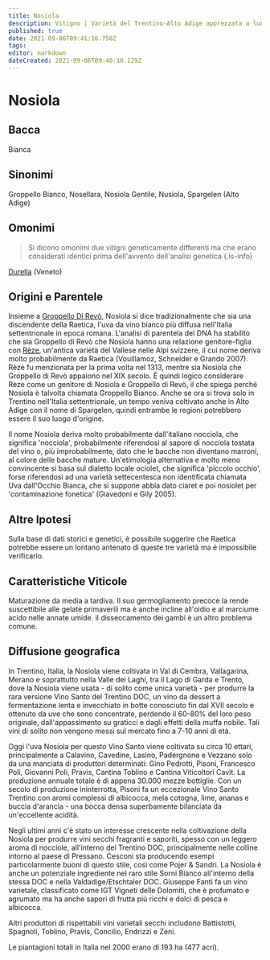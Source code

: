 ```yaml
---
title: Nosiola
description: Vitigno | Varietà del Trentino-Alto Adige apprezzata a lungo per il Vino Santo, che ora si fa conoscere anche per il suo caratteristico vino secco
published: true
date: 2021-09-06T09:41:16.750Z
tags: 
editor: markdown
dateCreated: 2021-09-06T09:40:10.129Z
---
```


# Nosiola

## Bacca
Bianca

## Sinonimi
Groppello Bianco, Nosellara, Nosiola Gentile, Nusiola, Spargelen (Alto Adige)

## Omonimi
> Si dicono omonimi due vitigni geneticamente differenti ma che erano considerati identici prima dell'avvento dell'analisi genetica
{.is-info}

[Durella](/vitigni/bacca-bianca/durella)  (Veneto)


## Origini e Parentele

Insieme a [Groppello Di Revò](/vitigni/bacca-bianca/groppello-di-revo), Nosiola si dice tradizionalmente che sia una discendente della Raetica, l'uva da vino bianco più diffusa nell'Italia settentrionale in epoca romana. L'analisi di parentela del DNA ha stabilito che sia Groppello di Revò che Nosiola hanno una relazione genitore-figlia con [Rèze](/vitigni/bacca-bianca/reze), un'antica varietà del Vallese nelle Alpi svizzere, il cui nome deriva molto probabilmente da Raetica (Vouillamoz, Schneider e Grando 2007). Rèze fu menzionata per la prima volta nel 1313, mentre sia Nosiola che Groppello di Revò appaiono nel XIX secolo. È quindi logico considerare Rèze come un genitore di Nosiola e Groppello di Revò, il che spiega perché Nosiola è talvolta chiamata Groppello Bianco. Anche se ora si trova solo in Trentino nell'Italia settentrionale, un tempo veniva coltivato anche in Alto Adige con il nome di Spargelen, quindi entrambe le regioni potrebbero essere il suo luogo d'origine.

Il nome Nosiola deriva molto probabilmente dall'italiano nocciola, che significa 'nocciola', probabilmente riferendosi al sapore di nocciola tostata del vino o, più improbabilmente, dato che le bacche non diventano marroni, al colore delle bacche mature. Un'etimologia alternativa e molto meno convincente si basa sul dialetto locale ociolet, che significa 'piccolo occhio', forse riferendosi ad una varietà settecentesca non identificata chiamata Uva dall'Occhio Bianca, che si suppone abbia dato ciaret e poi nosiolet per 'contaminazione fonetica' (Giavedoni e Gily 2005).

## Altre Ipotesi

Sulla base di dati storici e genetici, è possibile suggerire che Raetica potrebbe essere un lontano antenato di queste tre varietà ma è impossibile verificarlo.

## Caratteristiche Viticole

Maturazione da media a tardiva. Il suo germogliamento precoce la rende suscettibile alle gelate primaverili ma è anche incline all'oidio e al marciume acido nelle annate umide. il disseccamento dei gambi è un altro problema comune.

## Diffusione geografica

In Trentino, Italia, la Nosiola viene coltivata in Val di Cembra, Vallagarina, Merano e soprattutto nella Valle dei Laghi, tra il Lago di Garda e Trento, dove la Nosiola viene usata - di solito come unica varietà - per produrre la rara versione Vino Santo del Trentino DOC, un vino da dessert a fermentazione lenta e invecchiato in botte conosciuto fin dal XVII secolo e ottenuto da uve che sono concentrate, perdendo il 60-80% del loro peso originale, dall'appassimento su graticci e dagli effetti della muffa nobile. Tali vini di solito non vengono messi sul mercato fino a 7-10 anni di età.

Oggi l'uva Nosiola per questo Vino Santo viene coltivata su circa 10 ettari, principalmente a Calavino, Cavedine, Lasino, Padergnone e Vezzano solo da una manciata di produttori determinati: Gino Pedrotti, Pisoni, Francesco Poli, Giovanni Poli, Pravis, Cantina Toblino e Cantina Viticoltori Cavit. La produzione annuale totale è di appena 30.000 mezze bottiglie. Con un secolo di produzione ininterrotta, Pisoni fa un eccezionale Vino Santo Trentino con aromi complessi di albicocca, mela cotogna, lime, ananas e buccia d'arancia - una bocca densa superbamente bilanciata da un'eccellente acidità.

Negli ultimi anni c'è stato un interesse crescente nella coltivazione della Nosiola per produrre vini secchi fragranti e saporiti, spesso con un leggero aroma di nocciole, all'interno del Trentino DOC, principalmente nelle colline intorno al paese di Pressano. Cesconi sta producendo esempi particolarmente buoni di questo stile, così come Pojer & Sandri. La Nosiola è anche un potenziale ingrediente nel raro stile Sorni Bianco all'interno della stessa DOC e nella Valdadige/Etschtaler DOC. Giuseppe Fanti fa un vino varietale, classificato come IGT Vigneti delle Dolomiti, che è profumato e agrumato ma ha anche sapori di frutta più ricchi e dolci di pesca e albicocca.

Altri produttori di rispettabili vini varietali secchi includono Battistotti, Spagnoli, Toblino, Pravis, Concilio, Endrizzi e Zeni.

Le piantagioni totali in Italia nel 2000 erano di 193 ha (477 acri).